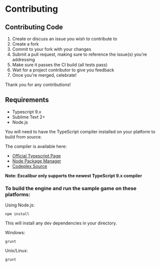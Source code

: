 # Contributing

## Contributing Code

1. Create or discuss an issue you wish to contribute to
2. Create a fork
3. Commit to your fork with your changes
4. Submit a pull request, making sure to reference the issue(s) you're addressing
5. Make sure it passes the CI build (all tests pass)
6. Wait for a project contributor to give you feedback
7. Once you're merged, celebrate!

Thank you for any contributions!

## Requirements

- Typescript 9.x
- Sublime Text 2+
- Node.js

You will need to have the TypeScript compiler installed on your platform to build from source.

The compiler is available here:

- [Official Typescript Page](http://www.typescriptlang.org/)
- [Node Package Manager](https://npmjs.org/package/typescript)
- [Codeplex Source](http://typescript.codeplex.com/)

**Note: Excalibur only supports the newest TypeScript 9.x compiler**

### To build the engine and run the sample game on these platforms:

Using Node.js:

	npm install
  
This will install any dev dependencies in your directory.

Windows:

	grunt

Unix/Linux:
	
	grunt


